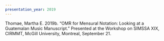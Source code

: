 ```yaml
---
presentation_year: 2019
---
```

Thomae, Martha E. 2019b. “OMR for Mensural Notation: Looking at a Guatemalan Music Manuscript.” Presented at the Workshop on SIMSSA XIX, CIRMMT, McGill University, Montreal, September 21.
